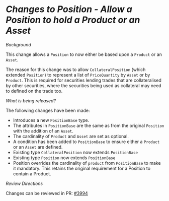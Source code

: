 # *Changes to Position - Allow a Position to hold a Product or an Asset*

_Background_

This change allows a `Position` to now either be based upon a `Product` or an `Asset`.

The reason for this change was to allow `CollateralPosition` (which extended `Position`) to represent a list of `PriceQuantity` by `Asset` or by `Product`. 
This is required for securities lending trades that are collateralised by other securities, where the securities being used as collateral may need to defined on the trade too.

_What is being released?_

The following changes have been made:

- Introduces a new `PositionBase` type.
- The attributes in `PositionBase` are the same as from the original `Position` with the addition of an `Asset`.
- The cardinality of `Product` and `Asset` are set as optional.
- A condition has been added to `PositionBase` to ensure either a `Product` or an `Asset` are defined.
- Existing type `CollateralPosition` now extends `PositionBase`
- Existing type `Position` now extends `PositionBase`
- Position overrides the cardinality of `product` from `PositionBase` to make it mandatory. This retains the original requirement for a Position to contain a Product.

_Review Directions_

Changes can be reviewed in PR: [#3994](https://github.com/finos/common-domain-model/pull/3994)
